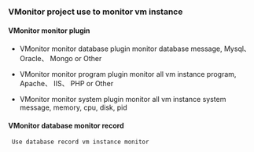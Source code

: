 ### VMonitor project use to monitor vm instance

#### VMonitor monitor plugin

* VMonitor monitor database plugin
    monitor database message, Mysql、 Oracle、 Mongo or Other

* VMonitor monitor program plugin
    monitor all vm instance program, Apache、 IIS、 PHP or Other

* VMonitor monitor system plugin
    monitor all vm instance system message, memory, cpu, disk, pid

 #### VMonitor database monitor record

     Use database record vm instance monitor
